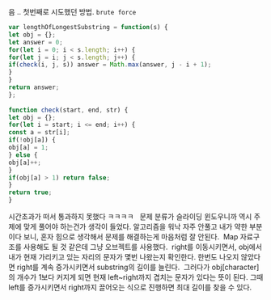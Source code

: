 음 .. 첫번째로 시도했던 방법. `brute force`
​
```javascript
var lengthOfLongestSubstring = function(s) {
let obj = {};
let answer = 0;
for(let i = 0; i < s.length; i++) {
for(let j = i; j < s.length; j++) {
if(check(i, j, s)) answer = Math.max(answer, j - i + 1);
}
}
return answer;
};
​
function check(start, end, str) {
let obj = {};
for(let i = start; i <= end; i++) {
const a = str[i];
if(!obj[a]) {
obj[a] = 1;
} else {
obj[a]++;
}
if(obj[a] > 1) return false;
}
return true;
}
```
시간초과가 떠서 통과하지 못했다 ㅋㅋㅋㅋ
​
​
문제 분류가 슬라이딩 윈도우니까 역시 주제에 맞게 풀어야 하는건가 생각이 들었다.
알고리즘을 워낙 자주 안풀고 내가 약한 부분이다 보니, 혼자 힘으로 생각해서 문제를 해결하는게 마음처럼 잘 안된다.
​
Map 자료구조를 사용해도 될 것 같은데 그냥 오브젝트를 사용했다.
​
right를 이동시키면서, obj에서 내가 현재 가리키고 있는 자리의 문자가 몇번 나왔는지 확인한다.
한번도 나오지 않았다면 right를 계속 증가시키면서 substring의 길이를 늘린다.
​
그러다가 obj[character]의 개수가 1보다 커지게 되면 현재 left~right까지 겹치는 문자가 있다는 뜻이 된다. 그때 left를 증가시키면서 right까지 끌어오는 식으로 진행하면 최대 길이를 찾을 수 있다.
​